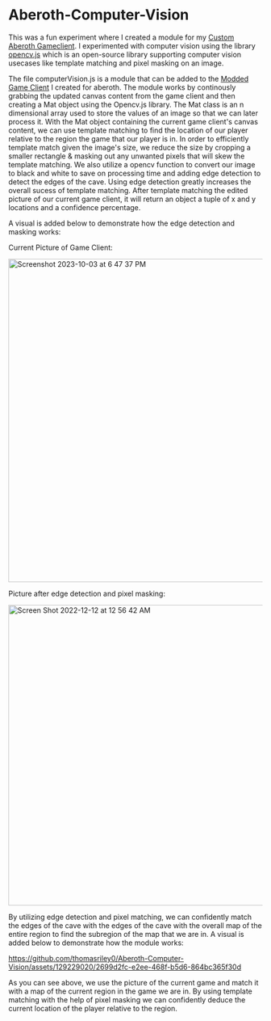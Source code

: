# Aberoth-Computer-Vision


This was a fun experiment where I created a module for my [Custom Aberoth Gameclient](https://github.com/thomasriley0/Custom-Aberoth-GameClient). I experimented with computer vision using the library [opencv.js](https://docs.opencv.org/) which is an open-source library supporting computer vision usecases like template matching and pixel masking on an image. 

The file computerVision.js is a module that can be added to the [Modded Game Client](https://github.com/thomasriley0/Custom-Aberoth-GameClient) I created for aberoth. The module works by continously grabbing the updated canvas content from the game client and then creating a Mat object using the Opencv.js library. The Mat class is an n dimensional array used to store the values of an image so that we can later process it. With the Mat object containing the current game client's canvas content, we can use template matching to find the location of our player relative to the region the game that our player is in. In order to efficiently template match given the image's size, we reduce the size by cropping a smaller rectangle & masking out any unwanted pixels that will skew the template matching. We also utilize a opencv function to convert our image to black and white to save on processing time and adding edge detection to detect the edges of the cave. Using edge detection greatly increases the overall sucess of template matching. After template matching the edited picture of our current game client, it will return an object a tuple of x and y locations and a confidence percentage. 

A visual is added below to demonstrate how the edge detection and masking works:

Current Picture of Game Client:

<img width="640" alt="Screenshot 2023-10-03 at 6 47 37 PM" src="https://github.com/thomasriley0/Aberoth-Computer-Vision/assets/129229020/59763380-af93-4733-9792-4268ed39a613">

Picture after edge detection and pixel masking:

<img width="595" alt="Screen Shot 2022-12-12 at 12 56 42 AM" src="https://github.com/thomasriley0/Aberoth-Computer-Vision/assets/129229020/303c223d-4ac5-4439-9e70-2090dff4b9fa">

By utilizing edge detection and pixel matching, we can confidently match the edges of the cave with the edges of the cave with the overall map of the entire region to find the subregion of the map that we are in.
A visual is added below to demonstrate how the module works:

https://github.com/thomasriley0/Aberoth-Computer-Vision/assets/129229020/2699d2fc-e2ee-468f-b5d6-864bc365f30d

As you can see above, we use the picture of the current game and match it with a map of the current region in the game we are in. By using template matching with the help of pixel masking we can confidently deduce the current location of the player relative to the region.

